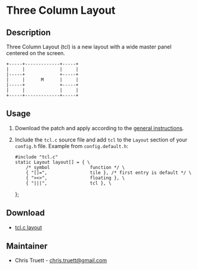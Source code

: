 # Three Column Layout

## Description

Three Column Layout (tcl) is a new layout with a wide master panel centered on the screen.

	+-----+-------------+-----+
	|     |             |     |
	|-----+             +-----+
	|     |      M      |     |
	|-----+             +-----+
	|     |             |     |
	+-----+-------------+-----+

## Usage

 1. Download the patch and apply according to the [general instructions](.).
 2. Include the `tcl.c` source file and add `tcl` to the `Layout` section of your `config.h` file.
    Example from `config.default.h`:

        #include "tcl.c"
        static Layout layout[] = { \
            /* symbol               function */ \
            { "[]=",                tile }, /* first entry is default */ \
            { "><>",                floating }, \
            { "|||",                tcl }, \
    };

## Download

 * [tcl.c layout](tcl.c)

## Maintainer

 * Chris Truett - <chris.truett@gmail.com>
